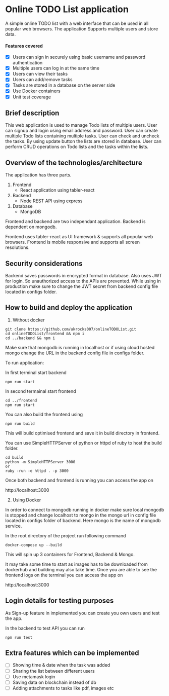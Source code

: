 # Online TODO List application

A simple online TODO list with a web interface that can be used in all popular web browsers. The application Supports multiple users and store data.

#### Features covered
- [x] Users can sign in securely using basic username and password authentication
- [x] Multiple users can log in at the same time
- [x] Users can view their tasks
- [x] Users can add/remove tasks
- [x] Tasks are stored in a database on the server side
- [x] Use Docker containers
- [x] Unit test coverage

## Brief description

This web application is used to manage Todo lists of multiple users. User can signup and login using email address and password. User can create multiple Todo lists containing multiple tasks. User can check and uncheck the tasks. By using update button the lists are stored in database. User can perform CRUD operations on Todo lists and the tasks within the lists.

## Overview of the technologies/architecture

The application has three parts.
1. Frontend
   - React application using tabler-react
2. Backend
   - Node REST API using express
3. Database
   - MongoDB

Frontend and backend are two independant application. Backend is dependent on mongodb.

Frontend uses tabler-react as UI framework & supports all popular web browsers. Frontend is mobile responsive and supports all screen resolutions.

## Security considerations

Backend saves passwords in encrypted format in database. Also uses JWT for login. So unauthorized access to the APIs are prevented. While using in production make sure to change the JWT secret from backend config file located in configs folder.

## How to build and deploy the application

1. Without docker

```
git clone https://github.com/ukrocks007/onlineTODOList.git
cd onlineTODOList/frontend && npm i
cd ../backend && npm i
```

Make sure that mongodb is running in localhost or if using cloud hosted mongo change the URL in the backend config file in configs folder.

To run application:

In first terminal start backend

```
npm run start
```

In second termainal start frontend

```
cd ../frontend
npm run start
```

You can also build the frontend using

```
npm run build
```

This will build optimised frontend and save it in build directory in frontend.

You can use SimpleHTTPServer of python or httpd of ruby to host the build folder.

```
cd build
python -m SimpleHTTPServer 3000
or
ruby -run -e httpd . -p 3000
```

Once both backend and frontend is running you can access the app on

http://localhost:3000

2. Using Docker

In order to connect to mongodb running in docker make sure local mongodb is stopped and change localhost to mongo in the mongo url in config file located in configs folder of backend. Here mongo is the name of mongodb service.

In the root directory of the project run following command

```
docker-compose up --build
```

This will spin up 3 containers for Frontend, Backend & Mongo.

It may take some time to start as images has to be downloaded from dockerhub and building may also take time.
Once you are able to see the frontend logs on the terminal you can access the app on

http://localhost:3000

## Login details for testing purposes

As Sign-up feature in implemented you can create you own users and test the app.

In the backend to test API you can run

```
npm run test
```

## Extra features which can be implemented

- [ ] Showing time & date when the task was added
- [ ] Sharing the list between different users
- [ ] Use metamask login
- [ ] Saving data on blockchain instead of db
- [ ] Adding attachments to tasks like pdf, images etc
